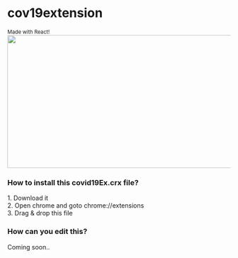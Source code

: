 # cov19extension
<small> Made with React! </small>
<img src="https://github.com/faisalbrur/cov19extension/blob/master/demo%20pic.png?raw=true" height="300px" width="610px" />
<br>
<h3> How to install this covid19Ex.crx file?</h3>
  1. Download it <br>
  2. Open chrome and goto chrome://extensions<br>
  3. Drag & drop this file<br>
  
  <h3> How can you edit this? </h3>
  Coming soon..
